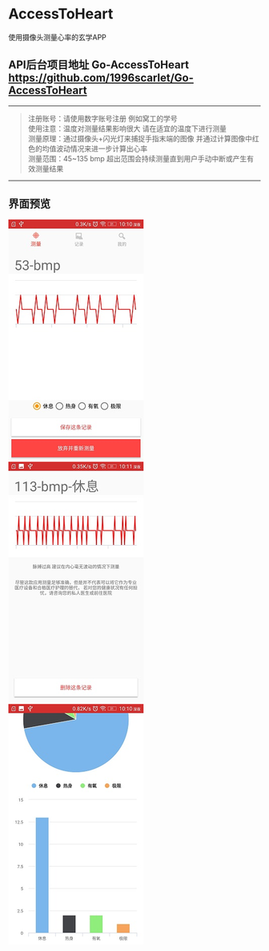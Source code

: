 # AccessToHeart
使用摄像头测量心率的玄学APP
## API后台项目地址 Go-AccessToHeart <https://github.com/1996scarlet/Go-AccessToHeart>
------------------
> 注册账号：请使用数字账号注册 例如窝工的学号   
> 使用注意：温度对测量结果影响很大 请在适宜的温度下进行测量   
> 测量原理：通过摄像头+闪光灯来捕捉手指末端的图像 并通过计算图像中红色的均值波动情况来进一步计算出心率   
> 测量范围：45~135 bmp 超出范围会持续测量直到用户手动中断或产生有效测量结果   
------------------
## 界面预览
![avatar](/img/1.jpg)![avatar](/img/2.jpg)![avatar](/img/3.jpg)
